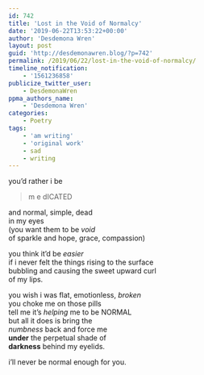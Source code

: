 ```yaml
---
id: 742
title: 'Lost in the Void of Normalcy'
date: '2019-06-22T13:53:22+00:00'
author: 'Desdemona Wren'
layout: post
guid: 'http://desdemonawren.blog/?p=742'
permalink: /2019/06/22/lost-in-the-void-of-normalcy/
timeline_notification:
    - '1561236858'
publicize_twitter_user:
    - DesdemonaWren
ppma_authors_name:
    - 'Desdemona Wren'
categories:
    - Poetry
tags:
    - 'am writing'
    - 'original work'
    - sad
    - writing
---
```


you’d rather i be

> m e dICATED

and normal, simple, dead   
in my eyes  
(you want them to be *void*  
of sparkle and hope, grace, compassion)

you think it’d be *easier*  
if i never felt the things rising to the surface  
bubbling and causing the sweet upward curl  
of my lips.

you wish i was flat, emotionless, *broken*  
you choke me on those pills  
tell me it’s *helping* me to be NORMAL  
but all it does is bring the   
*numbness* back and force me   
**under** the perpetual shade of  
**darkness** behind my eyelids.

i’ll never be normal enough for you.